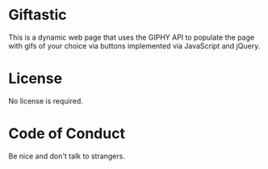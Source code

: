# Giftastic
This is a dynamic web page that uses the GIPHY API to populate the page with gifs of your choice via buttons implemented via JavaScript and jQuery. 

# License
No license is required.

# Code of Conduct
Be nice and don't talk to strangers.
